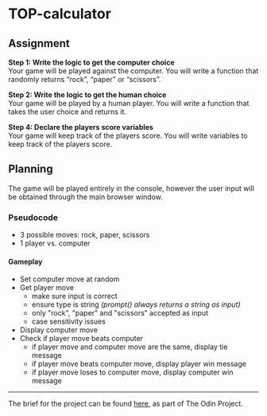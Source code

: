 # TOP-calculator

## Assignment
**Step 1: Write the logic to get the computer choice** <br>
Your game will be played against the computer. You will write a function that randomly returns “rock”, “paper” or “scissors”.

**Step 2: Write the logic to get the human choice** <br>
Your game will be played by a human player. You will write a function that takes the user choice and returns it.

**Step 4: Declare the players score variables** <br>
Your game will keep track of the players score. You will write variables to keep track of the players score.

## Planning
The game will be played entirely in the console, however the user input will be obtained through the main browser window.
### Pseudocode
* 3 possible moves: rock, paper, scissors
* 1 player vs. computer

#### Gameplay
  - Set computer move at random
  - Get player move
    + make sure input is correct
    + ensure type is string _(prompt() always returns a string as input)_
    + only "rock", "paper" and "scissors" accepted as input
    + case sensitivity issues
  - Display computer move
  - Check if player move beats computer
    + if player move and computer move are the same, display tie message
    + if player move beats computer move, display player win message
    + if player move loses to computer move, display computer win message
***
The brief for the project can be found [here](https://www.theodinproject.com/lessons/foundations-rock-paper-scissors), as part of The Odin Project.
